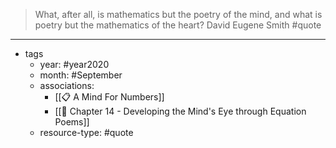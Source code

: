 >What, after all, is mathematics but the poetry of the mind, and what is poetry but the mathematics of the heart?
David Eugene Smith #quote


---

- tags
	- year: #year2020 
	- month: #September 
	- associations: 
		- [[📋 A Mind For Numbers]]
		- [[🌱 Chapter 14 - Developing the Mind's Eye through Equation Poems]]
	- resource-type: #quote 


